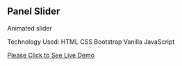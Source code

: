 <h2>Panel Slider</h2>
Animated slider 


Technology Used:
HTML
CSS
Bootstrap
Vanilla JavaScript

<a href="https://rayetun.github.io/panel-slider/" rel="nofollow" target="_blank">Please Click to See Live Demo</a>